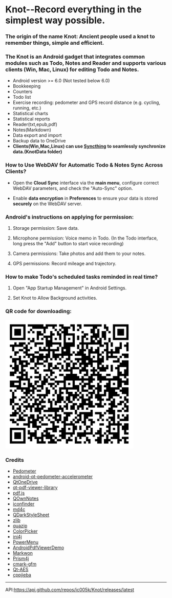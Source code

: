 # Knot--Record everything in the simplest way possible.

### The origin of the name Knot: Ancient people used a knot to remember things, simple and efficient.

### The Knot is an Android gadget that integrates common modules such as Todo, Notes and Reader and supports various clients (Win, Mac, Linux) for editing Todo and Notes.

* Android version >= 6.0 (Not tested below 6.0)
* Bookkeeping
* Counters
* Todo list
* Exercise recording: pedometer and GPS record distance (e.g. cycling, running, etc.)
* Statistical charts
* Statistical reports
* Reader(txt,epub,pdf)
* Notes(Markdown)
* Data export and import
* Backup data to OneDrive
* **Clients(Win,Mac,Linux) can use [Syncthing](https://github.com/syncthing/syncthing) to seamlessly synchronize data.(KnotData folder)**




### How to Use WebDAV for Automatic Todo & Notes Sync Across Clients?



* Open the **Cloud Sync** interface via the **main menu**, configure correct WebDAV parameters, and check the "Auto-Sync" option.



* Enable **data encryption** in **Preferences** to ensure your data is stored **securely** on the WebDAV server.


### Android's instructions on applying for permission:


1. Storage permission: Save data.


2. Microphone permission: Voice memo in Todo. (In the Todo interface, long press the "Add" button to start voice recording)


3. Camera permissions: Take photos and add them to your notes.


4. GPS permissions: Record mileage and trajectory.


### How to make Todo's scheduled tasks reminded in real time?


1. Open "App Startup Management" in Android Settings.


2. Set Knot to Allow Background activities.


### QR code for downloading:

![QR code for downloading](https://github.com/ic005k/Knot/blob/main/res/apk.png)

### Credits

* [Pedometer](https://github.com/vikasy/Pedometer)
* [android-qt-pedometer-accelerometer](https://github.com/adct-the-experimenter/android-qt-pedometer-accelerometer)
* [QtOneDrive](https://github.com/AndreyMacritskiy/QtOneDrive)
* [qt-pdf-viewer-library](https://github.com/develtar/qt-pdf-viewer-library)
* [pdf.js](https://github.com/mozilla/pdf.js)
* [QOwnNotes](https://github.com/pbek/QOwnNotes)
* [iconfinder](https://www.iconfinder.com/)
* [md4c](https://github.com/mity/md4c)
* [QDarkStyleSheet](https://github.com/ColinDuquesnoy/QDarkStyleSheet)
* [zlib](https://zlib.net/)
* [quazip](https://github.com/stachenov/quazip)
* [ColorPicker](https://github.com/QuadFlask/colorpicker)
* [ini4j](https://ini4j.sourceforge.net/)
* [PowerMenu](https://github.com/skydoves/PowerMenu)
* [AndroidPdfViewerDemo](https://github.com/qxcwanxss/AndroidPdfViewerDemo)
* [Markwon](https://github.com/noties/Markwon)
* [Prism4j](https://github.com/noties/Prism4j)
* [cmark-gfm](https://github.com/github/cmark-gfm)
* [Qt-AES](https://github.com/bricke/Qt-AES)
* [cppjieba](https://github.com/yanyiwu/cppjieba)

---

API:https://api.github.com/repos/ic005k/Knot/releases/latest
